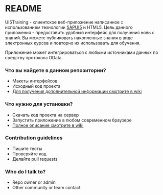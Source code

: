 # README #

UI5Training - клиентское веб-приложение написанное с использованием технологии [SAPUI5](https://openui5.hana.ondemand.com) и HTML5. Цель данного приложения - предоставить удобный интерфейс для получения новых знаний. Вы можете публиковать накопленные знания в виде электронных курсов и повторно их использовать для обучения.

Приложение может интегрироваться с любыми источниками данных по средству протокола OData.

### Что вы найдете в данном репозитории? ###

* Макеты интерфейсов
* Исходный код проекта
* [Для получения дополнительной информации смотрите в wiki](https://bitbucket.org/seafolk/ui5training/wiki/Home)

### Что нужно для установки? ###

* Скачать код проекта на сервер
* Запустить приложение в любом современном браузере
* [Полное описание смотрите в wiki](https://bitbucket.org/seafolk/ui5training/wiki/Home)

### Contribution guidelines ###

* Пишите тесты
* Проверяйте код
* Делайте pull requests

### Who do I talk to? ###

* Repo owner or admin
* Other community or team contact